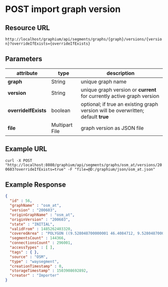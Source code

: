 # POST import graph version

## Resource URL

`http://localhost/graphium/api/segments/graphs/{graph}/versions/{version}?overrideIfExists={overrideIfExists}`

## Parameters

| attribute            | type           | description                                                  |
| -------------------- | -------------- | ------------------------------------------------------------ |
| **graph**            | String         | unique graph name                                            |
| **version**          | String         | unique graph version or **current** for currently active graph version |
| **overrideIfExists** | boolean        | optional; if true an existing graph version will be overwritten; default **true** |
| **file**             | Multipart File | graph version as JSON file                                   |

## Example URL

`curl -X POST "http://localhost:8080/graphium/api/segments/graphs/osm_at/versions/200603?overrideIfExists=true" -F "file=@D:/graphium/json/osm_at.json"`

## Example Response

```json
{
  "id" : 56,
  "graphName" : "osm_at",
  "version" : "200603",
  "originGraphName" : "osm_at",
  "originVersion" : "200603",
  "state" : "INITIAL",
  "validFrom" : 1485262403320,
  "coveredArea" : "POLYGON ((9.528048700000001 46.4084712, 9.528048700000001 49.0140693, 17.156510700000002 49.0140693, 17.156510700000002 46.4084712, 9.528048700000001 46.4084712))",
  "segmentsCount" : 144366,
  "connectionsCount" : 296001,
  "accessTypes" : [ ],
  "tags" : { },
  "source" : "OSM",
  "type" : "waysegment",
  "creationTimestamp" : 0,
  "storageTimestamp" : 1503908692892,
  "creator" : "Importer"
}
```